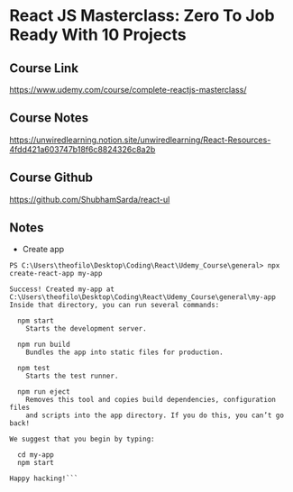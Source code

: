 # React JS Masterclass: Zero To Job Ready With 10 Projects

## Course Link
https://www.udemy.com/course/complete-reactjs-masterclass/

## Course Notes
https://unwiredlearning.notion.site/unwiredlearning/React-Resources-4fdd421a603747b18f6c8824326c8a2b

## Course Github
https://github.com/ShubhamSarda/react-ul


## Notes
* Create app
```
PS C:\Users\theofilo\Desktop\Coding\React\Udemy_Course\general> npx create-react-app my-app

Success! Created my-app at C:\Users\theofilo\Desktop\Coding\React\Udemy_Course\general\my-app
Inside that directory, you can run several commands:

  npm start
    Starts the development server.

  npm run build
    Bundles the app into static files for production.

  npm test
    Starts the test runner.

  npm run eject
    Removes this tool and copies build dependencies, configuration files
    and scripts into the app directory. If you do this, you can’t go back!

We suggest that you begin by typing:

  cd my-app
  npm start

Happy hacking!```
